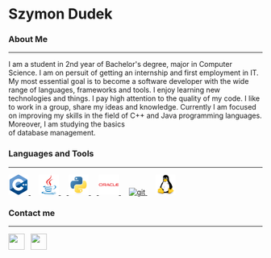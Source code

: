 # Szymon Dudek
### About Me 
---
I am a student in 2nd year of Bachelor's degree, major in Computer Science. I am on persuit of getting an internship and first employment in IT. 
My most essential goal is to become a software developer with the wide range of languages, frameworks and tools.  I enjoy learning new technologies and things. 
I pay high attention to the quality of my code. I like to work in a group, share my ideas and knowledge. Currently I am focused on improving my skills in the field of C++ and Java programming languages. Moreover, I am studying the basics <br />of database management. 

### Languages and Tools 
---
<p align="left"> <a href="https://www.w3schools.com/cpp/" target="_blank" rel="noreferrer"> <img src="https://raw.githubusercontent.com/devicons/devicon/master/icons/cplusplus/cplusplus-original.svg" alt="cplusplus" width="40" height="40"/> </a>&nbsp;&nbsp;&nbsp;  <a href="https://www.java.com" target="_blank" rel="noreferrer"> <img src="https://raw.githubusercontent.com/devicons/devicon/master/icons/java/java-original.svg" alt="java" width="40" height="40"/> </a>&nbsp;&nbsp;&nbsp;<a href="https://www.python.org" target="_blank" rel="noreferrer"> <img src="https://raw.githubusercontent.com/devicons/devicon/master/icons/python/python-original.svg" alt="python" width="40" height="40"/> </a>&nbsp;&nbsp;&nbsp;<a href="https://www.oracle.com/" target="_blank" rel="noreferrer"> <img src="https://raw.githubusercontent.com/devicons/devicon/master/icons/oracle/oracle-original.svg" alt="oracle" width="40" height="40"/> </a>&nbsp;&nbsp;&nbsp; <a href="https://git-scm.com/" target="_blank" rel="noreferrer"> <img src="https://www.vectorlogo.zone/logos/git-scm/git-scm-icon.svg" alt="git" width="40" height="40"/> </a>&nbsp;&nbsp;&nbsp; <a href="https://www.linux.org/" target="_blank" rel="noreferrer"> <img src="https://raw.githubusercontent.com/devicons/devicon/master/icons/linux/linux-original.svg" alt="linux" width="40" height="40"/> </a> </p>

### Contact me
---
[<img height="32" width="32" src="https://cdn.simpleicons.org/linkedin/#0A66C2>" />](https://www.linkedin.com/in/szymon-dudek-14b47326a/)&nbsp;&nbsp;&nbsp;[<img height="32" width="32" src="https://cdn.simpleicons.org/gmail/#EA4335" />](mailto:simod2002@gmail.com)

